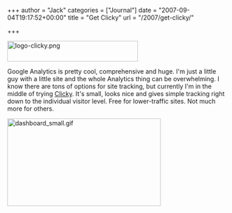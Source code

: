 +++
author = "Jack"
categories = ["Journal"]
date = "2007-09-04T19:17:52+00:00"
title = "Get Clicky"
url = "/2007/get-clicky/"

+++

<img src="/files/logo-clicky.png" alt="logo-clicky.png" border="0" width="298" height="47" /> 

Google Analytics is pretty cool, comprehensive and huge. I'm just a little guy with a little site and the whole Analytics thing can be overwhelming. I know there are tons of options for site tracking, but currently I'm in the middle of trying [Clicky][1]. It's small, looks nice and gives simple tracking right down to the individual visitor level. Free for lower-traffic sites. Not much more for others. 

<img src="/files/dashboard_small.gif" alt="dashboard_small.gif" border="0" width="350" height="200" />

 [1]: http://www.getclicky.com/